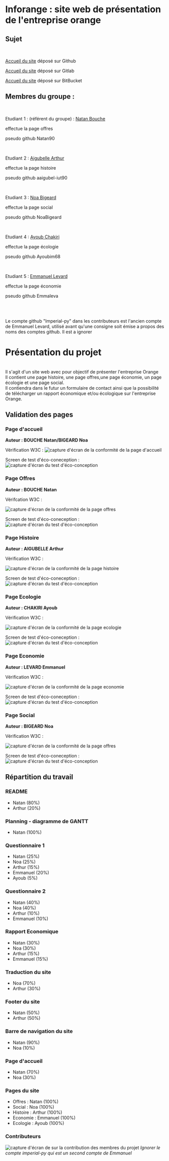 # Inforange : site web de présentation de l'entreprise orange<br>

## Sujet  

<br>

[Accueil du site](https://aaigubel-iut90.github.io/ORANGE_SAE_S1.05.06_S1A1/) déposé sur Github

[Accueil du site](https://inforange-sa5-6.netlify.app/) déposé sur Gitlab

[Accueil du site](https://orange-sae-s10506-s1a1.netlify.app) déposé sur BitBucket
<br>

## Membres du groupe :
<br>

Etudiant 1 : (référent du groupe) :  [Natan Bouche](mailto:natan.bouchegin@edu.univ-fcomte.fr?subject=SAE_1_05_06) <br>

effectue la page offres<br>

pseudo github Natan90 <br>

<br>

Etudiant 2 : [Aigubelle Arthur](mailto:aigubelle.arthur@edu.univ-fcomte.fr?subject=SAE_1_05_06) <br>

effectue la page histoire<br>

pseudo github aaigubel-iut90 <br>

<br>

Etudiant 3 : [Noa Bigeard](mailto:noa.bigeard@edu.univ-fcomte.fr?subject=SAE_1_05_06) <br>

effectue la page social<br>

pseudo github NoaBigeard <br>

<br>

Etudiant 4 : [Ayoub Chakiri](mailto:ayoub.chakiri@edu.univ-fcomte.fr?subject=SAE_1_05_06) <br>

effectue la page écologie<br>

pseudo github Ayoubim68 <br>

<br>

Etudiant 5 : [Emmanuel Levard](mailto:emmanuel.levard@edu.univ-fcomte.fr?subject=SAE_1_05_06) <br>

effectue la page économie<br>

pseudo github Emmaleva <br>

<br><br>

Le compte github "Imperial-py" dans les contributeurs est l'ancien compte de Emmanuel Levard, utilisé avant qu'une consigne soit émise a propos des noms des comptes github. Il est a ignorer <br>

# Présentation du projet<br>
<br>
Il s'agit d'un site web avec pour objectif de présenter l'entreprise Orange<br>
Il contient une page histoire, une page offres,une page économie, un page écologie et une page social.<br>
Il contiendra dans le futur un formulaire de contact ainsi que la possibilité de télécharger un rapport économique et/ou écologique sur l'entreprise Orange.<br>

## Validation des pages

### Page d'accueil

**Auteur : BOUCHE Natan/BIGEARD Noa**

Vérification W3C : 
![capture d'écran de la conformité de la page d'accueil](W3C/W3C_index.PNG)

Screen de test d'éco-coneception :
![capture d'écran du test d'éco-conception](W3C/eco-index.PNG)

### Page Offres

**Auteur : BOUCHE Natan**

Vérifcation W3C :

![capture d'écran de la conformité de la page offres](W3C/w3c-offres.PNG)

Screen de test d'éco-coneception :
![capture d'écran du test d'éco-conception](W3C/eco-offres.PNG)


### Page Histoire

**Auteur : AIGUBELLE Arthur**

Vérification W3C :

![capture d'écran de la conformité de la page histoire](W3C/w3c-histoire.webp)

Screen de test d'éco-coneception :
![capture d'écran du test d'éco-conception](W3C/eco-histoire.PNG)


### Page Ecologie

**Auteur : CHAKIRI Ayoub**

Vérification W3C :

![capture d'écran de la conformité de la page ecologie](/W3C/w3c-ecologie.png)

Screen de test d'éco-coneception :
![capture d'écran du test d'éco-conception](W3C/eco-ecologie.PNG)


### Page Economie

**Auteur : LEVARD Emmanuel**

Vérification W3C :

![capture d'écran de la conformité de la page economie](W3C/w3c-economie.webp)

Screen de test d'éco-coneception :
![capture d'écran du test d'éco-conception](W3C/eco-economie.PNG)


### Page Social

**Auteur : BIGEARD Noa**

Vérification W3C :

![capture d'écran de la conformité de la page offres](W3C/W3C_social.webp)

Screen de test d'éco-coneception :
![capture d'écran du test d'éco-conception](W3C/eco-social.PNG)




## Répartition du travail

### README
- Natan (80%)
- Arthur (20%)

### Planning - diagramme de GANTT
- Natan (100%)

### Questionnaire 1
- Natan (25%)
- Noa (25%)
- Arthur (15%)
- Emmanuel (20%)
- Ayoub (5%)

### Questionnaire 2
- Natan (40%)
- Noa (40%)
- Arthur (10%)
- Emmanuel (10%)

### Rapport Economique
- Natan (30%)
- Noa (30%)
- Arthur (15%)
- Emmanuel (15%)

### Traduction du site
- Noa (70%)
- Arthur (30%)

### Footer du site
- Natan (50%)
- Arthur (50%)

### Barre de navigation du site
- Natan (90%)
- Noa (10%)

### Page d'accueil
- Natan (70%)
- Noa (30%)

### Pages du site
- Offres : Natan (100%)
- Social : Noa (100%)
- Histoire : Arthur (100%)
- Economie : Emmanuel (100%)
- Ecologie : Ayoub (100%)

### Contributeurs

![capture d'écran de sur la contribution des membres du projet](W3C/capture-contributeurs.PNG)
*Ignorer le compte imperial-py qui est un second compte de Emmanuel*

